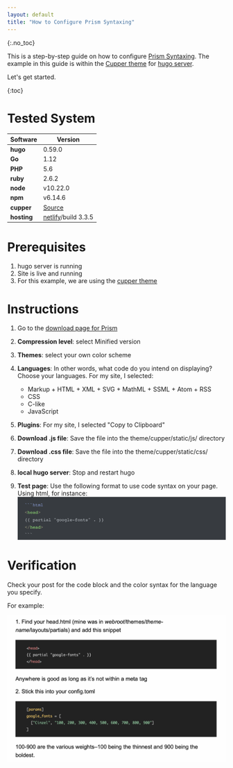 ```yaml
---
layout: default
title: "How to Configure Prism Syntaxing"
---
```

{:.no_toc}

This is a step-by-step guide on how to configure [Prism Syntaxing](https://prismjs.com). The example in this guide is within the [Cupper theme](https://github.com/zwbetz-gh/cupper-hugo-theme) for [hugo server](https://gohugo.io).

Let's get started.

{:toc}

# Tested System

|**Software**   |**Version**   |
|---|---|
|**hugo**   |0.59.0   |
|**Go**   |1.12   |
|**PHP**   |5.6   |
|**ruby**   |2.6.2   |
|**node**   |v10.22.0   |
|**npm**   |v6.14.6   |
|**cupper**   |[Source](https://github.com/zwbetz-gh/cupper-hugo-theme)   |
|**hosting**   |[netlify](https://www.netlify.com)/build 3.3.5  |

# Prerequisites

1. hugo server is running
2. Site is live and running
3. For this example, we are using the [cupper theme](https://github.com/zwbetz-gh/cupper-hugo-theme)

# Instructions

1. Go to the [download page for Prism](https://prismjs.com/download.html#themes=prism-tomorrow&languages=markup+css+clike+javascript)
2. **Compression level**: select Minified version
3. **Themes**: select your own color scheme
4. **Languages**: In other words, what code do you intend on displaying? Choose your languages. For my site, I selected:

   - Markup + HTML + XML + SVG + MathML + SSML + Atom + RSS
   - CSS
   - C-like
   - JavaScript
5. **Plugins**: For my site, I selected "Copy to Clipboard"
6. **Download .js file**: Save the file into the theme/cupper/static/js/ directory
7. **Download .css file**: Save the file into the theme/cupper/static/css/ directory
8. **local hugo server**: Stop and restart hugo
9. **Test page**: Use the following format to use code syntax on your page. Using html, for instance:
   ![image-20200903212058333](image-20200903212058333.png)

# Verification

Check your post for the code block and the color syntax for the language you specify.

For example:

![image-20200903211052251](image-20200903211052251.png)

   